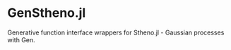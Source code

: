 # GenStheno.jl

Generative function interface wrappers for Stheno.jl - Gaussian processes with Gen.
